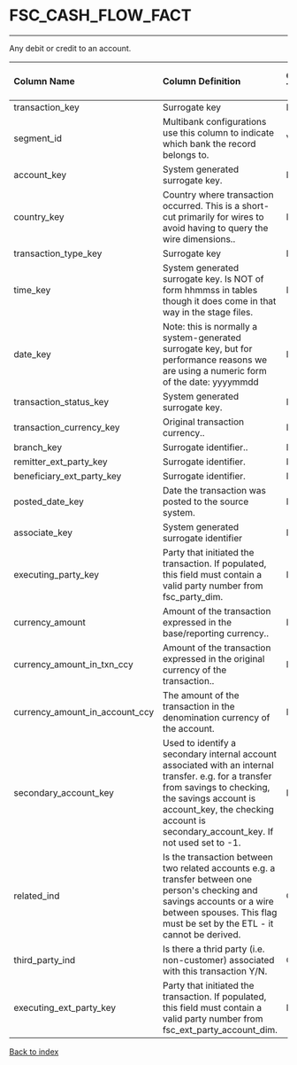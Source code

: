 # FSC_CASH_FLOW_FACT

---

Any debit or credit to an account.

| Column Name                    | Column Definition                                                                                                                                                                                                                              | Column Data Type   | Column Null Option   | PK   | FK   |
|:-------------------------------|:-----------------------------------------------------------------------------------------------------------------------------------------------------------------------------------------------------------------------------------------------|:-------------------|:---------------------|:-----|:-----|
| transaction_key                | Surrogate key                                                                                                                                                                                                                                  | NUMBER(12)         | Not Null             | No   | Yes  |
| segment_id                     | Multibank configurations use this column to indicate which bank the record belongs to.                                                                                                                                                         | VARCHAR2(128)      | Not Null             | No   | Yes  |
| account_key                    | System generated surrogate key.                                                                                                                                                                                                                | NUMBER(12)         | Not Null             | No   | Yes  |
| country_key                    | Country where transaction occurred.  This is a short-cut primarily for wires to avoid having to query the wire dimensions..                                                                                                                    | NUMBER(5)          | Not Null             | No   | Yes  |
| transaction_type_key           | Surrogate key                                                                                                                                                                                                                                  | NUMBER(12)         | Not Null             | No   | Yes  |
| time_key                       | System generated surrogate key.  Is NOT of form hhmmss in tables though it does come in that way in the stage files.                                                                                                                           | NUMBER(6)          | Not Null             | No   | Yes  |
| date_key                       | Note: this is normally a system-generated surrogate key, but for performance reasons we are using a numeric form of the date: yyyymmdd                                                                                                         | NUMBER(8,0)        | Not Null             | No   | Yes  |
| transaction_status_key         | System generated surrogate key.                                                                                                                                                                                                                | NUMBER(5)          | Not Null             | No   | Yes  |
| transaction_currency_key       | Original transaction currency..                                                                                                                                                                                                                | NUMBER(5)          | Not Null             | No   | Yes  |
| branch_key                     | Surrogate identifier..                                                                                                                                                                                                                         | NUMBER(12)         | Not Null             | No   | Yes  |
| remitter_ext_party_key         | Surrogate identifier.                                                                                                                                                                                                                          | NUMBER(12)         | Not Null             | No   | Yes  |
| beneficiary_ext_party_key      | Surrogate identifier.                                                                                                                                                                                                                          | NUMBER(12)         | Not Null             | No   | Yes  |
| posted_date_key                | Date the transaction was posted to the source system.                                                                                                                                                                                          | NUMBER(8)          | Null                 | No   | No   |
| associate_key                  | System generated surrogate identifier                                                                                                                                                                                                          | NUMBER(12)         | Not Null             | No   | Yes  |
| executing_party_key            | Party that initiated the transaction. If populated, this field must contain a valid party number from fsc_party_dim.                                                                                                                           | NUMBER(12)         | Not Null             | No   | Yes  |
| currency_amount                | Amount of the transaction expressed in the base/reporting currency..                                                                                                                                                                           | NUMBER(18,5)       | Not Null             | No   | No   |
| currency_amount_in_txn_ccy     | Amount of the transaction expressed in the original currency of the transaction..                                                                                                                                                              | NUMBER(18,5)       | Not Null             | No   | No   |
| currency_amount_in_account_ccy | The amount of the transaction in the denomination currency of the account.                                                                                                                                                                     | NUMBER(18,5)       | Not Null             | No   | No   |
| secondary_account_key          | Used to identify a secondary internal account associated with an internal transfer.  e.g. for a  transfer from savings to checking, the savings account is account_key, the checking account is secondary_account_key.  If not used set to -1. | NUMBER(12)         | Not Null             | No   | No   |
| related_ind                    | Is the transaction between two related accounts e.g. a transfer between one person's checking and savings accounts or a wire between spouses.  This flag must be set by the ETL - it cannot be derived.                                        | CHAR(1)            | Not Null             | No   | No   |
| third_party_ind                | Is there a thrid party (i.e. non-customer) associated with this transaction Y/N.                                                                                                                                                               | CHAR(1)            | Null                 | No   | No   |
| executing_ext_party_key        | Party that initiated the transaction. If populated, this field must contain a valid party number from fsc_ext_party_account_dim.                                                                                                               | NUMBER(12)         | Null                 | No   | Yes  |

[Back to index](./index.md)